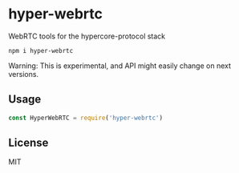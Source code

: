 # hyper-webrtc

WebRTC tools for the hypercore-protocol stack

```
npm i hyper-webrtc
```

Warning: This is experimental, and API might easily change on next versions.

## Usage

```js
const HyperWebRTC = require('hyper-webrtc')
```

## License

MIT
